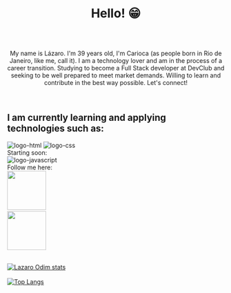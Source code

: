  <h1 align="center">Hello! 😁</h1>
 <br>
 <br>
 <p align="center">My name is Lázaro. I'm 39 years old, I'm Carioca (as people born in Rio de Janeiro, like me, call it). I am a technology lover and am in the process of a career transition. Studying to become a Full Stack developer at DevClub and seeking to be well prepared to meet market demands. Willing to learn and contribute in the best way possible. Let's connect!</p>
<br>
<h2>I am currently learning and applying technologies such as:</h2>
<img src="https://img.shields.io/badge/HTML5-E34F26?style=for-the-badge&logo=html5&logoColor=white" alt="logo-html" /> 
<img src="https://img.shields.io/badge/CSS3-1572B6?style=for-the-badge&logo=css3&logoColor=white" alt="logo-css" />
<br>
Starting soon:
<br>
<img src="https://img.shields.io/badge/JavaScript-323330?style=for-the-badge&logo=javascript&logoColor=F7DF1E" alt="logo-javascript" />
<br>
Follow me here:
<br>
<a href="https://www.linkedin.com/in/lazaroodim-dev"><img width="90px" src="https://img.shields.io/badge/LinkedIn-0077B5?style=for-the-badge&logo=linkedin&logoColor=white" /><a/>
<br>
<a href="https://www.instagram.com/lazaroodim"><img width="90px" src="https://img.shields.io/badge/Instagram-E4405F?style=for-the-badge&logo=instagram&logoColor=white" /></a>
<br>
<br>

[![Lazaro Odim stats](https://github-readme-stats.vercel.app/api?username=Lazaroodim)](https://github.com/anuraghazra/github-readme-stats)
<br>
<br>
[![Top Langs](https://github-readme-stats.vercel.app/api/top-langs/?username=Lazaroodim)](https://github.com/anuraghazra/github-readme-stats)

